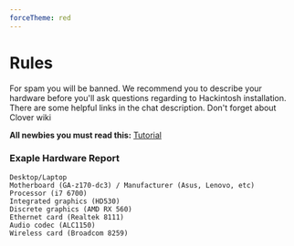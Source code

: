 ```yaml
---
forceTheme: red
---
```


# Rules

For spam you will be banned. We recommend you to describe your hardware before you'll ask questions regarding to Hackintosh installation. There are some helpful links in the chat description. Don't forget about Clover wiki

**All newbies you must read this:**
[Tutorial](https://github.com/avr6ude/OSX86/blob/master/README.md)

### Exaple Hardware Report
```$xslt
Desktop/Laptop
Motherboard (GA-z170-dc3) / Manufacturer (Asus, Lenovo, etc)
Processor (i7 6700)
Integrated graphics (HD530)
Discrete graphics (AMD RX 560)
Ethernet card (Realtek 8111)
Audio codec (ALC1150)
Wireless card (Broadcom 8259)
```
